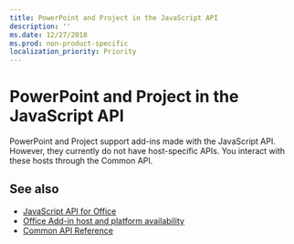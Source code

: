 ```yaml
---
title: PowerPoint and Project in the JavaScript API
description: ''
ms.date: 12/27/2018
ms.prod: non-product-specific
localization_priority: Priority
---
```

# PowerPoint and Project in the JavaScript API

PowerPoint and Project support add-ins made with the JavaScript API. However, they currently do not have host-specific APIs. You interact with these hosts through the Common API. 

## See also

- [JavaScript API for Office](/office/dev/add-ins/reference/javascript-api-for-office)
- [Office Add-in host and platform availability](https://docs.microsoft.com/office/dev/add-ins/overview/office-add-in-availability)
- [Common API Reference](/javascript/api/overview/office)
